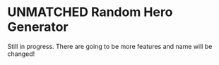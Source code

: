 # UNMATCHED Random Hero Generator
 Still in progress. There are going to be more features and name will be changed!
